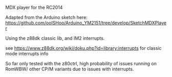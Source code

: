 MDX player for the RC2014

Adapted from the Arduino sketch here: https://github.com/ooISHoo/Arduino_YM2151/tree/develop/SketchMDXPlayer

Using the z88dk classic lib, and IM2 interrupts.

see https://www.z88dk.org/wiki/doku.php?id=library:interrupts for classic mode interrupts info

So far only tested with the z80ctrl, high probability of issues running on RomWBW/ other CP/M variants due to issues with interrupts.

